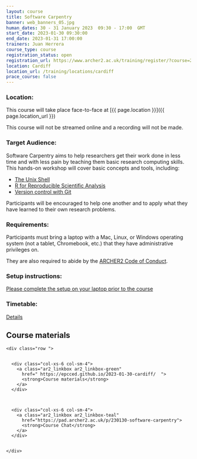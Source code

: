 ```yaml
---
layout: course
title: Software Carpentry
banner: web_banners_05.jpg 
human_dates: 30 - 31 January 2023  09:30 - 17:00  GMT
start_date: 2023-01-30 09:30:00
end_date: 2023-01-31 17:00:00
trainers: Juan Herrera
course_type: course
registration_status: open
registration_url: https://www.archer2.ac.uk/training/register/?course=230130-software-carpentry
location: Cardiff
location_url: /training/locations/cardiff
prace_course: false
---
```


### Location:

This course will take place face-to-face at  [{{ page.location }}]({{ page.location_url }})

This course will not be streamed online and a recording will not be made.

### Target Audience:

Software Carpentry aims to help researchers get their work done in less time and with less pain by teaching them basic research computing skills. This hands-on workshop will cover basic concepts and tools, including:

- [The Unix Shell](https://swcarpentry.github.io/shell-novice/)
- [R for Reproducible Scientific Analysis](http://swcarpentry.github.io/r-novice-gapminder)
- [Version control with Git](https://swcarpentry.github.io/git-novice/)

Participants will be encouraged to help one another and to apply what they have learned to their own research problems.


### Requirements:

Participants must bring a laptop with a Mac, Linux, or Windows operating system (not a tablet, Chromebook, etc.) that they have administrative privileges on.

They are also required to abide by the [ARCHER2  Code of Conduct](../../../about/policies/code-of-conduct.html). 

### Setup instructions: 

[Please complete the setup on your laptop prior to the course](https://epcced.github.io/2023-01-30-cardiff/#setup)

### Timetable:

[Details](https://epcced.github.io/2023-01-30-cardiff/#schedule) 

<section id="service">



<h2><a name="materials">Course materials</a></h2>



    <div class="row ">	

 		
      <div class="col-xs-6 col-sm-4">
        <a class="ar2_linkbox ar2_linkbox-green" 
          href=" https://epcced.github.io/2023-01-30-cardiff/  ">
          <strong>Course materials</strong>         
        </a>
      </div>


 
      <div class="col-xs-6 col-sm-4">
        <a class="ar2_linkbox ar2_linkbox-teal" 
          href="https://pad.archer2.ac.uk/p/230130-software-carpentry">
          <strong>Course Chat</strong>       
        </a>
      </div>
		

 	</div>
		
		
					


<!-- 		
<h2><a name="videos">Videos</a></h2>

<h3>Session 1</h3>

<div>
	<iframe title="Video" width="560" height="315" src="https://www.youtube.com/embed/xxxxxxxxxxx" frameborder="0" allow="accelerometer; autoplay; encrypted-media; gyroscope; picture-in-picture" allowfullscreen></iframe>
</div>

 -->





<!-- 
<h2><a name="feedback">Feedback</a></h2>


    <div class="row ">	

      <div class="col-xs-6 col-sm-4">
        <a class="ar2_linkbox ar2_linkbox-teal" 

           href="../../feedback/?course=230130-software-carpentry" 


		>
          <strong>Feedback</strong><br/>
          Please let us know what was great about this course and anything we can improve
        </a>
      </div>
    </div>
		
 -->		

 
</section>


